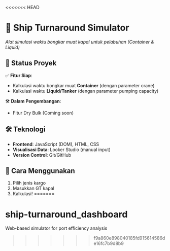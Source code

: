 <<<<<<< HEAD
# 🚢 Ship Turnaround Simulator  
*Alat simulasi waktu bongkar muat kapal untuk pelabuhan (Container & Liquid)*  

## 📌 Status Proyek  
✅ **Fitur Siap**:  
- Kalkulasi waktu bongkar muat **Container** (dengan parameter crane)  
- Kalkulasi waktu **Liquid/Tanker** (dengan parameter pumping capacity)  

🛠 **Dalam Pengembangan**:  
- Fitur Dry Bulk (Coming soon)

## 🛠️ Teknologi  
- **Frontend**: JavaScript (DOM), HTML, CSS  
- **Visualisasi Data**: Looker Studio (manual input)  
- **Version Control**: Git/GitHub  

## 🚀 Cara Menggunakan    
1. Pilih jenis kargo
2. Masukkan GT kapal
3. Kalkulasi!
=======
# ship-turnaround_dashboard
Web-based simulator for port efficiency analysis
>>>>>>> f9a860e898040185fd915614586de16fc7b9d8b9
